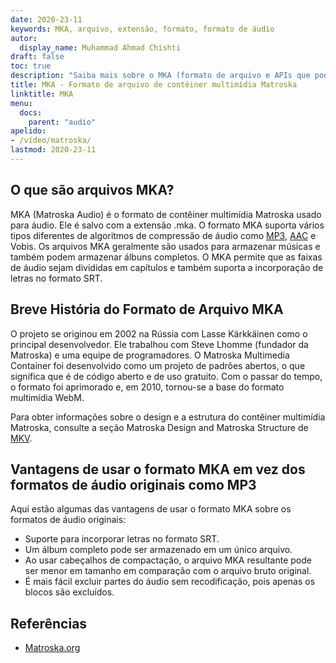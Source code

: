 ```yaml
---
date: 2020-23-11
keywords: MKA, arquivo, extensão, formato, formato de áudio
autor:
  display_name: Muhammad Ahmad Chishti
draft: false
toc: true
description: "Saiba mais sobre o MKA (formato de arquivo e APIs que podem abrir e criar arquivos MKA."
title: MKA - Formato de arquivo de contêiner multimídia Matroska
linktitle: MKA
menu:
  docs:
    parent: "audio"
apelido:
- /vídeo/matroska/
lastmod: 2020-23-11
---
```


## O que são arquivos MKA? ##

MKA (Matroska Audio) é o formato de contêiner multimídia Matroska usado para áudio. Ele é salvo com a extensão .mka. O formato MKA suporta vários tipos diferentes de algoritmos de compressão de áudio como [MP3](/pt/audio/mp3/), [AAC](/pt/audio/aac/) e Vobis. Os arquivos MKA geralmente são usados para armazenar músicas e também podem armazenar álbuns completos. O MKA permite que as faixas de áudio sejam divididas em capítulos e também suporta a incorporação de letras no formato SRT.

## Breve História do Formato de Arquivo MKA

O projeto se originou em 2002 na Rússia com Lasse Kärkkäinen como o principal desenvolvedor. Ele trabalhou com Steve Lhomme (fundador da Matroska) e uma equipe de programadores. O Matroska Multimedia Container foi desenvolvido como um projeto de padrões abertos, o que significa que é de código aberto e de uso gratuito. Com o passar do tempo, o formato foi aprimorado e, em 2010, tornou-se a base do formato multimídia WebM.

Para obter informações sobre o design e a estrutura do contêiner multimídia Matroska, consulte a seção Matroska Design and Matroska Structure de [MKV](/pt/video/mkv/).

## Vantagens de usar o formato MKA em vez dos formatos de áudio originais como MP3 ##

Aqui estão algumas das vantagens de usar o formato MKA sobre os formatos de áudio originais:

- Suporte para incorporar letras no formato SRT.
- Um álbum completo pode ser armazenado em um único arquivo.
- Ao usar cabeçalhos de compactação, o arquivo MKA resultante pode ser menor em tamanho em comparação com o arquivo bruto original.
- É mais fácil excluir partes do áudio sem recodificação, pois apenas os blocos são excluídos.

## Referências ##

- [Matroska.org](https://www.matroska.org/)

